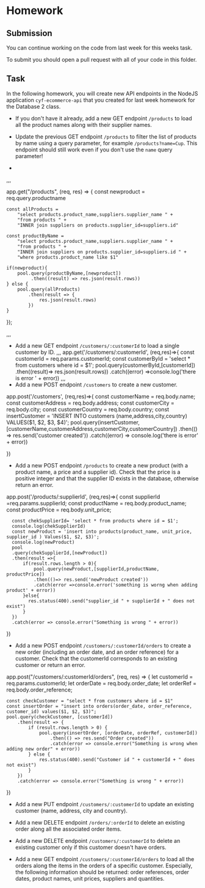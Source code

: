 # Homework

## Submission

You can continue working on the code from last week for this weeks task.

To submit you should open a pull request with all of your code in this folder.

## Task

In the following homework, you will create new API endpoints in the NodeJS application `cyf-ecommerce-api` that you created for last week homework for the Database 2 class.

- If you don't have it already, add a new GET endpoint `/products` to load all the product names along with their supplier names.

- Update the previous GET endpoint `/products` to filter the list of products by name using a query parameter, for example `/products?name=Cup`. This endpoint should still work even if you don't use the `name` query parameter!
- 
,,,


app.get("/products", (req, res) => {
    const newproduct = req.query.productname
  
    const allProducts =
        "select products.product_name,suppliers.supplier_name " +
        "from products " +
        "INNER join suppliers on products.supplier_id=suppliers.id"
  
    const productByName =
        "select products.product_name,suppliers.supplier_name " +
        "from products " +
        "INNER join suppliers on products.supplier_id=suppliers.id " +
        "where products.product_name like $1"
  
    if(newproduct){
        pool.query(productByName,[newproduct])
             .then((result) => res.json(result.rows))
    } else {
        pool.query(allProducts)
            .then(result => {
                res.json(result.rows)
            })
    }
  });
  
,,,

- Add a new GET endpoint `/customers/:customerId` to load a single customer by ID.
,,,
app.get('/customers/:customerId', (req,res)=>{
      const customerId = req.params.customerId;
      const customerById = 'select * from customers where id = $1';
      pool.query(customerById,[customerId])
      .then((result)=> res.json(result.rows))
      .catch((error) =>console.log('there is error ' + error))
,,,
- Add a new POST endpoint `/customers` to create a new customer.

app.post('/customers', (req,res)=>{
    const customerName = req.body.name;
    const customerAddress = req.body.address;
    const customerCity = req.body.city;
    const customerCountry = req.body.country;
    const insertCustomer = 'INSERT INTO customers (name,address,city,country) VALUES($1, $2, $3, $4)';
    pool.query(insertCustomer,[customerName,customerAddress,customerCity,customerCountry])
    .then(() => res.send('customer created'))
    .catch((error) => console.log('there is error' + error))

  })

- Add a new POST endpoint `/products` to create a new product (with a product name, a price and a supplier id). Check that the price is a positive integer and that the supplier ID exists in the database, otherwise return an error.

app.post('/products/:supplierId', (req,res)=>{
      const supplierId =req.params.supplierId;
      const productName = req.body.product_name;
      const productPrice = req.body.unit_price;
      
      const chekSupplierId= 'select * from products where id = $1';
      console.log(chekSupplierId)
      const newProduct = 'insert into products(product_name, unit_price, supplier_id ) Values($1, $2, $3)';
      console.log(newProduct)
      pool
      .query(chekSupplierId,[newProduct])
      .then(result =>{
          if(result.rows.length > 0){
              pool.query(newProduct,[supplierId,productName, productPrice])
              .then(()=> res.send('newProduct created'))
              .catch(error =>console.error('something is worng when adding product' + error))
          }else{
            res.status(400).send("supplier_id " + supplierId + " does not exist")
          }
      })
      .catch(error => console.error("Something is wrong " + error))
  })

- Add a new POST endpoint `/customers/:customerId/orders` to create a new order (including an order date, and an order reference) for a customer. Check that the customerId corresponds to an existing customer or return an error.

 app.post("/customers/:customerId/orders", (req, res) => {
    let customerId = req.params.customerId;
    let orderDate = req.body.order_date;
    let orderRef = req.body.order_reference;

    const checkCustomer = "select * from customers where id = $1"
    const insertOrder = "insert into orders(order_date, order_reference, customer_id) values($1, $2, $3)";
    pool.query(checkCustomer, [customerId])
        .then(result => {
            if (result.rows.length > 0) {
                pool.query(insertOrder, [orderDate, orderRef, customerId])
                    .then(() => res.send("Order created"))
                    .catch(error => console.error("Something is wrong when adding new order" + error))
            } else {
                res.status(400).send("Customer id " + customerId + " does not exist")
            }
        })
        .catch(error => console.error("Something is wrong " + error))
})


- Add a new PUT endpoint `/customers/:customerId` to update an existing customer (name, address, city and country).

- Add a new DELETE endpoint `/orders/:orderId` to delete an existing order along all the associated order items.

- Add a new DELETE endpoint `/customers/:customerId` to delete an existing customer only if this customer doesn't have orders.

- Add a new GET endpoint `/customers/:customerId/orders` to load all the orders along the items in the orders of a specific customer. Especially, the following information should be returned: order references, order dates, product names, unit prices, suppliers and quantities.
